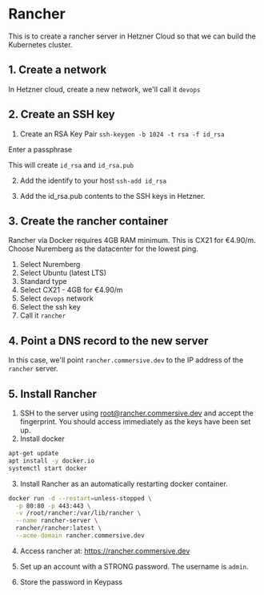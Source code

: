 # Rancher
This is to create a rancher server in Hetzner Cloud so that we can build the Kubernetes cluster.

## 1. Create a network

In Hetzner cloud, create a new network, we'll call it `devops`

## 2. Create an SSH key

1. Create an RSA Key Pair
`ssh-keygen -b 1024 -t rsa -f id_rsa`

Enter a passphrase

This will create `id_rsa` and `id_rsa.pub`

2. Add the identify to your host
`ssh-add id_rsa`

3. Add the id_rsa.pub contents to the SSH keys in Hetzner.


## 3. Create the rancher container

Rancher via Docker requires 4GB RAM minimum. This is CX21 for €4.90/m. Choose Nuremberg as the datacenter for the lowest ping.

1. Select Nuremberg
2. Select Ubuntu (latest LTS)
3. Standard type
4. Select CX21 - 4GB for €4.90/m
5. Select `devops` network
6. Select the ssh key
7. Call it `rancher`

## 4. Point a DNS record to the new server

In this case, we'll point `rancher.commersive.dev` to the IP address of the `rancher` server.

## 5. Install Rancher

1. SSH to the server using root@rancher.commersive.dev and accept the fingerprint. You should access immediately as the keys have been set up.
2. Install docker
```bash
apt-get update
apt install -y docker.io
systemctl start docker
```

3. Install Rancher as an automatically restarting docker container.

```bash
docker run -d --restart=unless-stopped \
  -p 80:80 -p 443:443 \
  -v /root/rancher:/var/lib/rancher \
  --name rancher-server \
  rancher/rancher:latest \
  --acme-domain rancher.commersive.dev
```

4. Access rancher at:
https://rancher.commersive.dev

5. Set up an account with a STRONG password. The username is `admin`.

6. Store the password in Keypass
